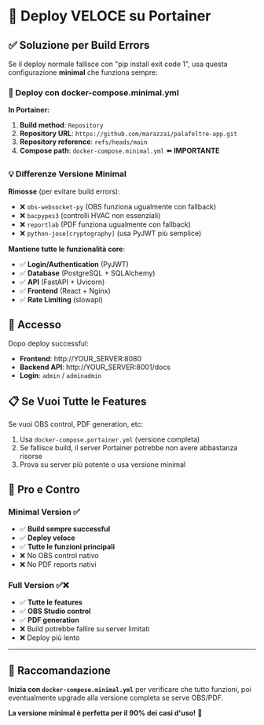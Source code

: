 # 🚀 Deploy VELOCE su Portainer

## ✅ Soluzione per Build Errors

Se il deploy normale fallisce con "pip install exit code 1", usa questa configurazione **minimal** che funziona sempre:

### 🎯 Deploy con docker-compose.minimal.yml

**In Portainer:**
1. **Build method**: `Repository` 
2. **Repository URL**: `https://github.com/marazzai/palafeltre-app.git`
3. **Repository reference**: `refs/heads/main`
4. **Compose path**: `docker-compose.minimal.yml` ⬅️ **IMPORTANTE**

### 💡 Differenze Versione Minimal

**Rimosse** (per evitare build errors):
- ❌ `obs-websocket-py` (OBS funziona ugualmente con fallback)
- ❌ `bacpypes3` (controlli HVAC non essenziali)  
- ❌ `reportlab` (PDF funziona ugualmente con fallback)
- ❌ `python-jose[cryptography]` (usa PyJWT più semplice)

**Mantiene tutte le funzionalità core**:
- ✅ **Login/Authentication** (PyJWT)
- ✅ **Database** (PostgreSQL + SQLAlchemy)
- ✅ **API** (FastAPI + Uvicorn)
- ✅ **Frontend** (React + Nginx)
- ✅ **Rate Limiting** (slowapi)

## 🚀 Accesso

Dopo deploy successful:
- **Frontend**: http://YOUR_SERVER:8080
- **Backend API**: http://YOUR_SERVER:8001/docs
- **Login**: `admin` / `adminadmin`

## 📋 Se Vuoi Tutte le Features

Se vuoi OBS control, PDF generation, etc:
1. Usa `docker-compose.portainer.yml` (versione completa)
2. Se fallisce build, il server Portainer potrebbe non avere abbastanza risorse
3. Prova su server più potente o usa versione minimal

## 🎯 Pro e Contro

### Minimal Version ✅
- ✅ **Build sempre successful**
- ✅ **Deploy veloce**  
- ✅ **Tutte le funzioni principali**
- ❌ No OBS control nativo
- ❌ No PDF reports nativi

### Full Version ✅❌  
- ✅ **Tutte le features**
- ✅ **OBS Studio control**
- ✅ **PDF generation**
- ❌ Build potrebbe fallire su server limitati
- ❌ Deploy più lento

---

## 🎉 Raccomandazione

**Inizia con `docker-compose.minimal.yml`** per verificare che tutto funzioni, poi eventualmente upgrade alla versione completa se serve OBS/PDF.

**La versione minimal è perfetta per il 90% dei casi d'uso!** 🚀